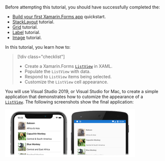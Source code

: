 Before attempting this tutorial, you should have successfully completed the:

- [Build your first Xamarin.Forms app](~/get-started/first-app/index.md) quickstart.
- [StackLayout](~/get-started/tutorials/stacklayout/index.yml) tutorial.
- [Grid](~/get-started/tutorials/grid/index.yml) tutorial.
- [Label](~/get-started/tutorials/label/index.yml) tutorial.
- [Image](~/get-started/tutorials/image/index.yml) tutorial.

In this tutorial, you learn how to:

> [!div class="checklist"]
>
> - Create a Xamarin.Forms [`ListView`](xref:Xamarin.Forms.ListView) in XAML.
> - Populate the `ListView` with data.
> - Respond to `ListView` items being selected.
> - Customize the `ListView` cell appearance.

You will use Visual Studio 2019, or Visual Studio for Mac, to create a simple application that demonstrates how to cutomize the appearance of a [`ListView`](xref:Xamarin.Forms.ListView). The following screenshots show the final application:

[![Screenshot of a ListView whose items are templated with a data template](../images/customize-cell-appearance-reduced.png "ListView displaying templated data")](../images/customize-cell-appearance-large.png#lightbox "ListView displaying templated data")
